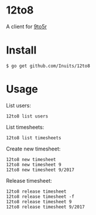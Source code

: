 # 12to8

A client for [9to5r](https://github.com/kalmanolah/925r)

# Install

```
$ go get github.com/Inuits/12to8
```

# Usage

List users:

```
12to8 list users
```

List timesheets:

```
12to8 list timesheets
```

Create new timesheet:

```
12to8 new timesheet
12to8 new timesheet 9
12to8 new timesheet 9/2017
```

Release timesheet:
```
12to8 release timesheet
12to8 release timesheet -f
12to8 release timesheet 9
12to8 release timesheet 9/2017
```

